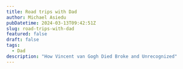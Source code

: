 ```yaml
---
title: Road trips with Dad
author: Michael Asiedu
pubDatetime: 2024-03-13T09:42:51Z
slug: road-trips-with-dad
featured: false
draft: false
tags:
  - Dad
description: "How Vincent van Gogh Died Broke and Unrecognized"
---
```


